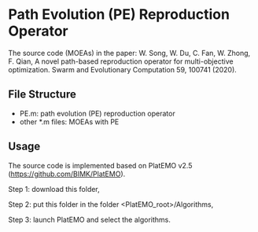 # Path Evolution (PE) Reproduction Operator
The source code (MOEAs) in the paper: W. Song, W. Du, C. Fan, W. Zhong, F. Qian, A novel path-based reproduction operator for multi-objective optimization. Swarm and Evolutionary Computation 59, 100741 (2020).

## File Structure
- PE.m: path evolution (PE) reproduction operator
- other \*.m files: MOEAs with PE 

## Usage
The source code is implemented based on PlatEMO v2.5 (https://github.com/BIMK/PlatEMO).

Step 1: download this folder,

Step 2: put this folder in the folder <PlatEMO_root>/Algorithms,

Step 3: launch PlatEMO and select the algorithms.
